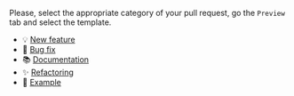 Please, select the appropriate category of your pull request, go the `Preview` tab and select the template.

* :bulb: [New feature](?expand=1&template=pull_request_template_new-feature.md) 
* :wrench: [Bug fix](?expand=1&template=pull_request_template_bug-fix.md)
* :books: [Documentation](?expand=1&template=pull_request_template_documentation.md)
* :sparkles: [Refactoring](?expand=1&template=pull_request_template_refactoring.md) 
* :crystal_ball: [Example](?expand=1&template=pull_request_template_example.md) 